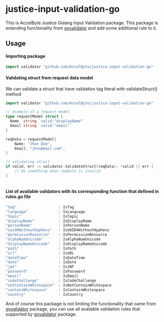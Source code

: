 # justice-input-validation-go

This is AccelByte Justice Golang Input Validation package. This package is extending functionality from [govalidator](https://github.com/asaskevich/govalidator) and add some additional rule to it.

## Usage

#### Importing package

```go
import validator "github.com/AccelByte/justice-input-validation-go"
```

#### Validating struct from request data model

We can validate a struct that have validation tag literal with validateStruct() method

```go
import validator "github.com/AccelByte/justice-input-validation-go"

// example of a request model
type requestModel struct {
  Name  string `valid:"displayName"`
  Email string `valid:"email"`
}

reqData = requestModel{
    Name: "Jhon Doe",
    Email: "jhon@mail.com",
}

// validating struct
if valid, err := validator.ValidateStruct(reqData); !valid || err {
    // do something when reqData is invalid
}
 
```

#### List of available validators with its corresponding function that defined in rules.go file

```go
"tag"                   : IsTag
"language"              : IsLanguage
"topic"                 : IsTopic
"displayName"           : IsDisplayName
"personName"            : IsPersonName
"uuid4WithoutHyphens"   : IsUUID4WithoutHyphens
"permissionResource"    : IsPermissionResource
"alphaNumUnicode"       : IsAlphaNumUnicode
"displayNameUnicode"    : IsDisplayNameUnicode
"path"                  : IsPath
"url"                   : IsURL
"dateTime"              : IsDateTime
"date"                  : IsDate
"jwt"                   : IsJWT
"password"              : IsPassword
"email"                 : IsEmail
"codeChallenge"         : IsCodeChallenge
"notContainWhitespace"  : IsNotContainWhitespace
"containWhitespace"     : IsContainWhitespace
"country"               : IsCountry
```

And of course this package is not limiting the functionality that came from [govalidator](https://github.com/asaskevich/govalidator) package, you can use all available validation rules that supported by [govalidator](https://github.com/asaskevich/govalidator) package.